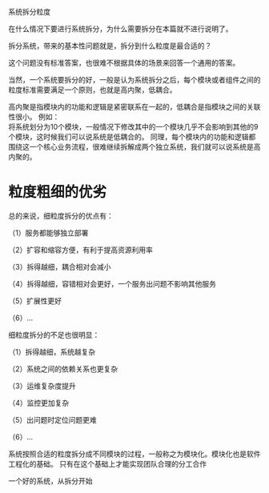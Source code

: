 系统拆分粒度

在什么情况下要进行系统拆分，为什么需要拆分在本篇就不进行说明了。​

拆分系统，带来的基本性问题就是，拆分到什么粒度是最合适的？

这个问题没有标准答案，也很难不根据具体的场景来回答一个通用的答案。  

当然，一个系统要拆分的好，一般是认为系统拆分之后，每个模块或者组件之间的粒度标准需要满足一个原则，也就是高内聚，低耦合。  

高内聚是指模块内的功能和逻辑是紧密联系在一起的，低耦合是指模块之间的关联性很小。
例如：  
将系统划分为10个模块，一般情况下修改其中的一个模块几乎不会影响到其他的9个模块，这时候我们可以说系统是低耦合的。
同理，每个模块内的功能和逻辑都围绕这一个核心业务流程，很难继续拆解成两个独立系统，我们就可以说系统是高内聚的。  


# 粒度粗细的优劣 
总的来说，细粒度拆分的优点有：

（1）服务都能够独立部署

（2）扩容和缩容方便，有利于提高资源利用率

（3）拆得越细，耦合相对会减小

（4）拆得越细，容错相对会更好，一个服务出问题不影响其他服务

（5）扩展性更好

（6）…

 

细粒度拆分的不足也很明显：

（1）拆得越细，系统越复杂

（2）系统之间的依赖关系也更复杂

（3）运维复杂度提升

（4）监控更加复杂

（5）出问题时定位问题更难

（6）…

系统按照合适的粒度拆分成不同模块的过程，一般称之为模块化。模块化也是软件工程化的基础。
只有在这个基础上才能实现团队合理的分工合作

一个好的系统，从拆分开始    
